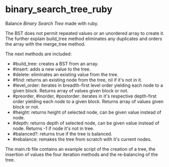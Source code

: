 # binary_search_tree_ruby

Balance _Binary Search Tree_ made with ruby.

The BST does not permit repeated values or an unordered array to create it. The further explain build_tree method eliminates any duplicates and orders the array with the merge_tree method.

The next methods are included:

- #build_tree: creates a BST from an array.
- #insert: adds a new value to the tree.
- #delete: eliminates an existing value from the tree.
- #find: returns an existing node from the tree, nil if it's not in it.
- #level_order: iterates in breadth-first level order yielding each node to a given block. Returns array of values given block or not.
- #preorder, #inorder, #postorder: iterates in it's respective depth-first order yielding each node to a given block. Returns array of values given block or not.
- #height: returns height of selected node, can be given value instead of node.
- #depth: returns depth of selected node, can be given value instead of node. Returns -1 if node it's not in tree.
- #balanced?: returns true if the tree is balanced.
- #rebalance: remakes the tree from scratch with it's current nodes.

The main.rb file contains an example script of the creation of a tree, the insertion of values the four iteration methods and the re-balancing of the tree.
